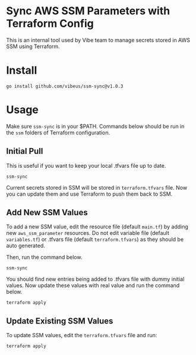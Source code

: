 # Sync AWS SSM Parameters with Terraform Config

This is an internal tool used by Vibe team to manage secrets stored in
AWS SSM using Terraform.

# Install

```shell
go install github.com/vibeus/ssm-sync@v1.0.3
```

# Usage

Make sure `ssm-sync` is in your $PATH.  Commands below should be run
in the `ssm` folders of Terraform configuration.

## Initial Pull

This is useful if you want to keep your local .tfvars file up to date.

```shell
ssm-sync
```

Current secrets stored in SSM will be stored in `terraform.tfvars`
file. Now you can update them and use Terraform to push them back to
SSM.

## Add New SSM Values

To add a new SSM value, edit the resource file (default `main.tf`) by
adding new `aws_ssm_parameter` resources.  Do not edit variable file
(default `variables.tf`) or .tfvars file (default `terraform.tfvars`)
as they should be auto generated.

Then, run the command below.

```shell
ssm-sync
```

You should find new entries being added to .tfvars file with dummy
initial values. Now update these values with real value and run the
command below.

```shell
terraform apply
```

## Update Existing SSM Values

To update SSM values, edit the `terraform.tfvars` file and run:

```shell
terraform apply
```
